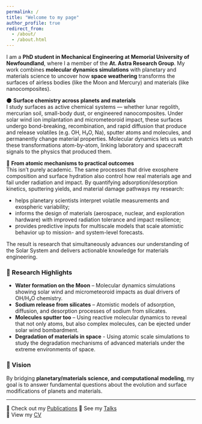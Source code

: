 ```yaml
---
permalink: /
title: "Welcome to my page"
author_profile: true
redirect_from: 
  - /about/
  - /about.html
---
```


I am a **PhD student in Mechanical Engineering at Memorial University of Newfoundland**, where I a member of the **At. Astra Research Group**. My work combines **molecular dynamics simulations** with planetary and materials science to uncover how **space weathering** transforms the surfaces of airless bodies (like the Moon and Mercury) and materials (like nanocomposites).

🌑 **Surface chemistry across planets and materials**  
I study surfaces as active chemical systems — whether lunar regolith, mercurian soil, small-body dust, or engineered nanocomposites. Under solar wind ion implantation and micrometeoroid impact, these surfaces undergo bond-breaking, recombination, and rapid diffusion that produce and release volatiles (e.g. OH, H₂O, Na), sputter atoms and molecules, and permanently change material properties. Molecular dynamics lets us watch these transformations atom-by-atom, linking laboratory and spacecraft signals to the physics that produced them.


🧪 **From atomic mechanisms to practical outcomes**  
This isn’t purely academic. The same processes that drive exosphere composition and surface hydration also control how real materials age and fail under radiation and impact. By quantifying adsorption/desorption kinetics, sputtering yields, and material damage pathways my research:  
- helps planetary scientists interpret volatile measurements and exospheric variability;  
- informs the design of materials (aerospace, nuclear, and exploration hardware) with improved radiation tolerance and impact resilience;  
- provides predictive inputs for multiscale models that scale atomistic behavior up to mission- and system-level forecasts.
   
The result is research that simultaneously advances our understanding of the Solar System and delivers actionable knowledge for materials engineering.

### 🔬 Research Highlights
- **Water formation on the Moon** – Molecular dynamics simulations showing solar wind and micrometeoroid impacts as dual drivers of OH/H₂O chemistry.  
- **Sodium release from silicates** – Atomistic models of adsorption, diffusion, and desorption processes of sodium from silicates.  
- **Molecules sputter too** – Using reactive molecular dynamics to reveal that not only atoms, but also complex molecules, can be ejected under solar wind bombardment.
- **Degradation of materials in space** - Using atomic scale simulations to study the degradation mechanisms of advanced materials under the extreme environments of space. 

### 🚀 Vision
By bridging **planetary/materials science, and computational modeling**, my goal is to answer fundamental questions about the evolution and  surface modifications of planets and materials.

---

📄 Check out my [Publications](https://a-georgiou19.github.io/apgeorgiou.github.io/publications/) 
🎤 See my [Talks](https://a-georgiou19.github.io/apgeorgiou.github.io/talks/)  
📑 View my [CV](https://a-georgiou19.github.io/apgeorgiou.github.io/cv/)  
